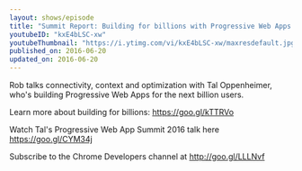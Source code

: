 ```yaml
---
layout: shows/episode
title: "Summit Report: Building for billions with Progressive Web Apps (Progressive Web App Summit 2016)"
youtubeID: "kxE4bLSC-xw"
youtubeThumbnail: "https://i.ytimg.com/vi/kxE4bLSC-xw/maxresdefault.jpg"
published_on: 2016-06-20
updated_on: 2016-06-20
---
```


Rob talks connectivity, context and optimization with Tal Oppenheimer, who's building Progressive Web Apps for the next billion users.

Learn more about building for billions: https://goo.gl/kTTRVo

Watch Tal's Progressive Web App Summit 2016 talk here https://goo.gl/CYM34j

Subscribe to the Chrome Developers channel at http://goo.gl/LLLNvf
